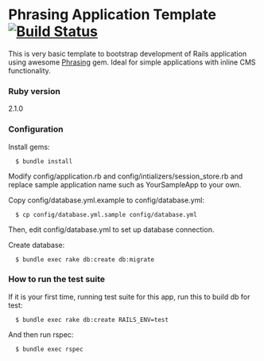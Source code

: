 Phrasing Application Template [![Build Status](https://travis-ci.org/growthrepublic/phrasing-app-template.svg?branch=master)](https://travis-ci.org/growthrepublic/phrasing-app-template)
========

This is very basic template to bootstrap development of Rails application
using awesome [Phrasing](https://github.com/infinum/phrasing) gem.
Ideal for simple applications with inline CMS functionality.

### Ruby version

2.1.0

### Configuration

Install gems:

      $ bundle install

Modify config/application.rb and config/intializers/session_store.rb and replace
sample application name such as YourSampleApp to your own.

Copy config/database.yml.example to config/database.yml:

      $ cp config/database.yml.sample config/database.yml

Then, edit config/database.yml to set up database connection.

Create database:

      $ bundle exec rake db:create db:migrate

### How to run the test suite

If it is your first time, running test suite for this app, run this to build db for test:

      $ bundle exec rake db:create RAILS_ENV=test

And then run rspec:

      $ bundle exec rspec
